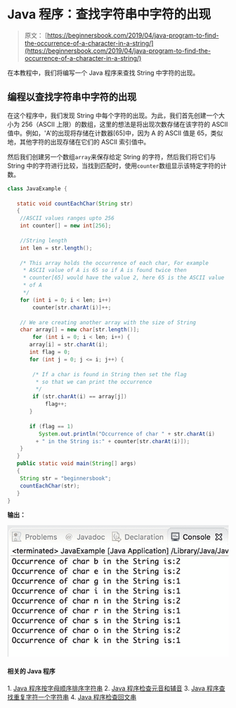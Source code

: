 # Java 程序：查找字符串中字符的出现

> 原文： [https://beginnersbook.com/2019/04/java-program-to-find-the-occurrence-of-a-character-in-a-string/](https://beginnersbook.com/2019/04/java-program-to-find-the-occurrence-of-a-character-in-a-string/)

在本教程中，我们将编写一个 Java 程序来查找 String 中字符的出现。

## 编程以查找字符串中字符的出现

在这个程序中，我们发现 String 中每个字符的出现。为此，我们首先创建一个大小为 256（ASCII 上限）的数组，这里的想法是将出现次数存储在该字符的 ASCII 值中。例如，'A'的出现将存储在计数器[65]中，因为 A 的 ASCII 值是 65，类似地，其他字符的出现存储在它们的 ASCII 索引值中。

然后我们创建另一个数组`array`来保存给定 String 的字符，然后我们将它们与 String 中的字符进行比较，当找到匹配时，使用`counter`数组显示该特定字符的计数。

```java
class JavaExample {  

   static void countEachChar(String str) 
   { 
	//ASCII values ranges upto 256
	int counter[] = new int[256]; 

	//String length
	int len = str.length(); 

	/* This array holds the occurrence of each char, For example
	 * ASCII value of A is 65 so if A is found twice then 
	 * counter[65] would have the value 2, here 65 is the ASCII value
	 * of A
	 */
	for (int i = 0; i < len; i++) 
		counter[str.charAt(i)]++; 

	// We are creating another array with the size of String
	char array[] = new char[str.length()]; 
        for (int i = 0; i < len; i++) { 
	   array[i] = str.charAt(i); 
	   int flag = 0; 
	   for (int j = 0; j <= i; j++) { 

		/* If a char is found in String then set the flag 
		 * so that we can print the occurrence
		 */
		if (str.charAt(i) == array[j])  
			flag++;                 
	   } 

	   if (flag == 1)  
	      System.out.println("Occurrence of char " + str.charAt(i)
		 + " in the String is:" + counter[str.charAt(i)]);             
	} 
   } 
   public static void main(String[] args) 
   {  
	String str = "beginnersbook"; 
	countEachChar(str); 
   } 
}
```

**输出：**

![Java program to find the occurrence of a character in a string](img/62c9745c3a6ef88881fca76363ac6784.jpg)

#### 相关的 Java 程序

1\. [Java 程序按字母顺序排序字符串](https://beginnersbook.com/2018/10/java-program-to-sort-strings-in-an-alphabetical-order/)
2\. [Java 程序检查元音和辅音](https://beginnersbook.com/2017/09/java-program-to-check-vowel-and-consonant-using-switch-case/)
3\. [Java 程序查找重复字符一个字符串](https://beginnersbook.com/2014/07/java-program-to-find-duplicate-characters-in-a-string/)
4\. [Java 程序检查回文串](https://beginnersbook.com/2014/01/java-program-to-check-palindrome-string-using-recursion/)